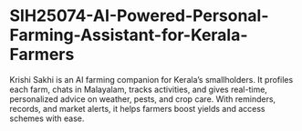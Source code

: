 # SIH25074-AI-Powered-Personal-Farming-Assistant-for-Kerala-Farmers
Krishi Sakhi is an AI farming companion for Kerala’s smallholders. It profiles each farm, chats in Malayalam, tracks activities, and gives real-time, personalized advice on weather, pests, and crop care. With reminders, records, and market alerts, it helps farmers boost yields and access schemes with ease.
